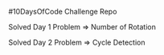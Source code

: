 #10DaysOfCode Challenge Repo

Solved Day 1 Problem => Number of Rotation

Solved Day 2 Problem => Cycle Detection
